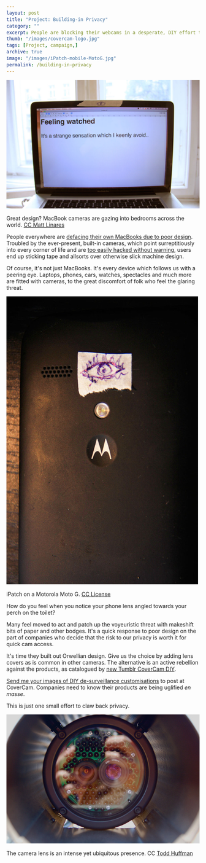 ```yaml
---
layout: post
title: "Project: Building-in Privacy"
category: ""
excerpt: People are blocking their webcams in a desperate, DIY effort to regain privacy.
thumb: "/images/covercam-logo.jpg"
tags: [Project, campaign,]
archive: true
image: "/images/iPatch-mobile-MotoG.jpg"
permalink: /building-in-privacy
---
```


<div class="image-right-box large"><img class="image-right" src='/images/MacBookPro-covercam-iPatch-laptop.jpg'>
	<p>Great design? MacBook cameras are gazing into bedrooms across the world. <a href="https://creativecommons.org/licenses/by-nc/4.0/">CC Matt Linares</a></p>
</div>

People everywhere are [defacing their own MacBooks due to poor design](http://covercam.tumblr.com). Troubled by the ever-present, built-in cameras, which point surreptitiously into every corner of life and are [too easily hacked without warning](http://www.businessinsider.com/macbook-webcam-spy-hack-2013-12), users end up sticking tape and allsorts over otherwise slick machine design.

Of course, it's not just MacBooks. It's every device which follows us with a peering eye. Laptops, phones, cars, watches, spectacles and much more are fitted with cameras, to the great discomfort of folk who feel the glaring threat.

<div class="image-right-box small"><img class="image-right" src='/images/iPatch-mobile-MotoG.jpg'>
	<p>iPatch on a Motorola Moto G. <a href="https://creativecommons.org/licenses/by-nc/4.0/">CC License</a></p>
</div>

How do you feel when you notice your phone lens angled towards your perch on the toilet?

Many feel moved to act and patch up the voyeuristic threat with makeshift bits of paper and other bodges. It's a quick response to poor design on the part of companies who decide that the risk to our privacy is worth it for quick cam access.

It's time they built out Orwellian design. Give us the choice by adding lens covers as is common in other cameras. The alternative is an active rebellion against the products, as catalogued by [new Tumblr CoverCam DIY](http://covercam.tumblr.com).

[Send me your images of DIY de-surveillance customisations](mailto:info@microsplash.org) to post at CoverCam. Companies need to know their products are being uglified *en masse*.

This is just one small effort to claw back privacy.

<div class="image-full"><img class="image-right" src='/images/huffman-watching-you-watching-me.jpg'>
	<p>The camera lens is an intense yet ubiquitous presence. CC <a href="https://secure.flickr.com/photos/oddwick/2926431014/in/photolist-7RPq7K-5swmPc-5swmKe-8mFBpm-3cu7F4-6vkVH5-5swmSc-jGkgr-nSYTFi-Hdgkm-HdgkN-5sAHZ9-6vkUMG-6vkVej-6vkSqC-6vkTwb-6vgHE2-6vgG52-6vkU75-7PjHNi-fqinpT-8PPk1f-97PVQi-4EJGyQ-eYiYbr-bwSEPg-7VibC7-df59N-6RYaGr-df59R-avEyjX-5TkoKg-8m1acA-8PiCAw-DmS9J-YFwUW-YFyDq-77s1pW-69m9eW-8XXUZd-96vVPH-7YZ25T-8bhugM-5b4jEi-2tAap3-4LEGfc-7JVYig-5ZG8T6-doccYH-8H3SHH">Todd Huffman</a></p>
</div>